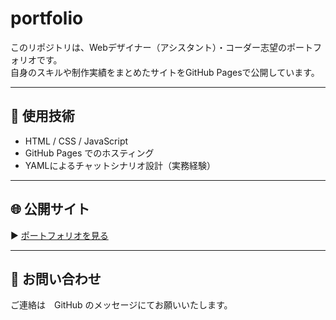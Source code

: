 # portfolio

このリポジトリは、Webデザイナー（アシスタント）・コーダー志望のポートフォリオです。  
自身のスキルや制作実績をまとめたサイトをGitHub Pagesで公開しています。

---

## 🔧 使用技術

- HTML / CSS / JavaScript
- GitHub Pages でのホスティング
- YAMLによるチャットシナリオ設計（実務経験）

---

## 🌐 公開サイト

▶︎ [ポートフォリオを見る](https://1ua1ea.github.io/portfolio/)  

---

## 📩 お問い合わせ

ご連絡は　GitHub のメッセージにてお願いいたします。

